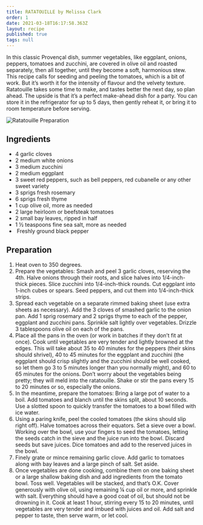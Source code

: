 ```yaml
---
title: RATATOUILLE by Melissa Clark
order: 1
date: 2021-03-18T16:17:58.363Z
layout: recipe
published: true
tags: null
---
```

In this classic Provençal dish, summer vegetables, like eggplant, onions, peppers, tomatoes and zucchini, are covered in olive oil and roasted separately, then all together, until they become a soft, harmonious stew. This recipe calls for seeding and peeling the tomatoes, which is a bit of work. But it’s worth it for the intensity of flavour and the velvety texture. Ratatouille takes some time to make, and tastes better the next day, so plan ahead. The upside is that it’s a perfect make-ahead dish for a party. You can store it in the refrigerator for up to 5 days, then gently reheat it, or bring it to room temperature before serving.

![Ratatouille Preparation](../uploads/screenshot-2021-03-17-at-17.02.08.png)

## Ingredients

* 4 garlic cloves
* 2 medium white onions
* 3 medium zucchini
* 2 medium eggplant
* 3 sweet red peppers, such as bell peppers, red cubanelle or any other sweet variety
* 3 sprigs fresh rosemary
* 6 sprigs fresh thyme
* 1 cup olive oil, more as needed
* 2 large heirloom or beefsteak tomatoes
* 2 small bay leaves, ripped in half
* 1 ½ teaspoons fine sea salt, more as needed
*  Freshly ground black pepper

## Preparation

1. Heat oven to 350 degrees.
2. Prepare the vegetables: Smash and peel 3 garlic cloves, reserving the 4th. Halve onions through their roots, and slice halves into 1/4-inch-thick pieces. Slice zucchini into 1/4-inch-thick rounds. Cut eggplant into 1-inch cubes or spears. Seed peppers, and cut them into 1/4-inch-thick strips.
3. Spread each vegetable on a separate rimmed baking sheet (use extra sheets as necessary). Add the 3 cloves of smashed garlic to the onion pan. Add 1 sprig rosemary and 2 sprigs thyme to each of the pepper, eggplant and zucchini pans. Sprinkle salt lightly over vegetables. Drizzle 3 tablespoons olive oil on each of the pans.
4. Place all the pans in the oven (or work in batches if they don’t fit at once). Cook until vegetables are very tender and lightly browned at the edges. This will take about 35 to 40 minutes for the peppers (their skins should shrivel), 40 to 45 minutes for the eggplant and zucchini (the eggplant should crisp slightly and the zucchini should be well cooked, so let them go 3 to 5 minutes longer than you normally might), and 60 to 65 minutes for the onions. Don’t worry about the vegetables being pretty; they will meld into the ratatouille. Shake or stir the pans every 15 to 20 minutes or so, especially the onions.
5. In the meantime, prepare the tomatoes: Bring a large pot of water to a boil. Add tomatoes and blanch until the skins split, about 10 seconds. Use a slotted spoon to quickly transfer the tomatoes to a bowl filled with ice water.
6. Using a paring knife, peel the cooled tomatoes (the skins should slip right off). Halve tomatoes across their equators. Set a sieve over a bowl. Working over the bowl, use your fingers to seed the tomatoes, letting the seeds catch in the sieve and the juice run into the bowl. Discard seeds but save juices. Dice tomatoes and add to the reserved juices in the bowl.
7. Finely grate or mince remaining garlic clove. Add garlic to tomatoes along with bay leaves and a large pinch of salt. Set aside.
8. Once vegetables are done cooking, combine them on one baking sheet or a large shallow baking dish and add ingredients from the tomato bowl. Toss well. Vegetables will be stacked, and that’s O.K. Cover generously with olive oil, using remaining ¼ cup oil or more, and sprinkle with salt. Everything should have a good coat of oil, but should not be drowning in it. Cook at least 1 hour, stirring every 15 to 20 minutes, until vegetables are very tender and imbued with juices and oil. Add salt and pepper to taste, then serve warm, or let cool.